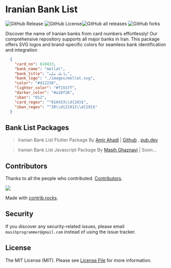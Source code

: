 # Iranian Bank List

![GitHub Release](https://img.shields.io/github/v/release/masihgh/iranian-bank-list) ![GitHub License](https://img.shields.io/github/license/masihgh/iranian-bank-list)![GitHub all releases](https://img.shields.io/github/downloads/masihgh/iranian-bank-list/total) ![GitHub forks](https://img.shields.io/github/forks/masihgh/iranian-bank-list)

Discover the name of Iranian banks from card numbers effortlessly! Our comprehensive repository supports all major banks in Iran. This package offers SVG logos and brand-specific colors for seamless bank identification and integration

```json
  {
    "card_no": 610433,
    "bank_name": "mellat",
    "bank_title": "بانک ملت",
    "bank_logo": "./images/mellat.svg",
    "color": "#d12236",
    "lighter_color": "#f1557f",
    "darker_color": "#a10f26",
    "iban": "012",
    "card_regex": "^610433\\d{10}$",
    "iban_regex": "^IR\\d{2}012\\d{19}$"
  }
```

## Bank List Packages
> Iranian Bank List Flutter Package By [Amir Ahadi](https://github.com/amirahadi) |
[Github](https://github.com/amirahadi/iranian_bank_list_flutter) , [pub.dev](https://pub.dev/packages/iranian_banks)

> Iranian Bank List Javascript Package By [Masih Ghaznavi](https://github.com/masihgh) |
Soon...


## Contributors

Thanks to all the people who contributed. [Contributors](https://github.com/masihgh/iranian-bank-list/graphs/contributors).

<a href="https://github.com/masihgh/iranian-bank-list/graphs/contributors">
  <img src="https://contrib.rocks/image?repo=masihgh/iranian-bank-list" />
</a>
<br/>

Made with [contrib.rocks](https://contrib.rocks).

<a name="security"></a>

## Security

If you discover any security-related issues, please email `masihprogrammer@gmail.com` instead of using the issue tracker.

<a name="license"></a>

## License

The MIT License (MIT). Please see [License File](https://github.com/masihgh/iranian-bank-list/blob/1.x/LICENSE) for more information.
